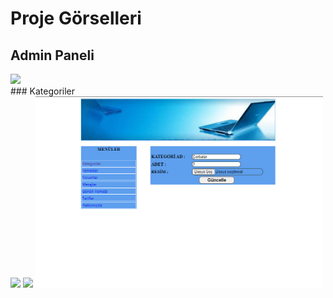 # Proje Görselleri 
## Admin Paneli

<div>
<img src="Admin%20Paneli%20-%20Master%20Page.png" width="460px"  >

</div>
### Kategoriler
<div>

<img src="Admin%20Paneli%20-%20Kategoriler.png" width="460px"  >
<img src="Admin%20Paneli%20-%20Kategori%20Ekleme.png" width="460px"  >
<img src="Admin%20Paneli%20-%20Kategori%20Güncelle.png" width="460px"  >
</div>
